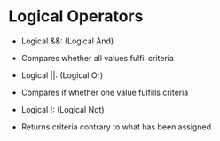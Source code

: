# Logical Operators

* Logical &&: (Logical And)
- Compares whether all values fulfil criteria

* Logical ||: (Logical Or)
- Compares if whether one value fulfills criteria

* Logical !: (Logical Not)
- Returns criteria contrary to what has been assigned